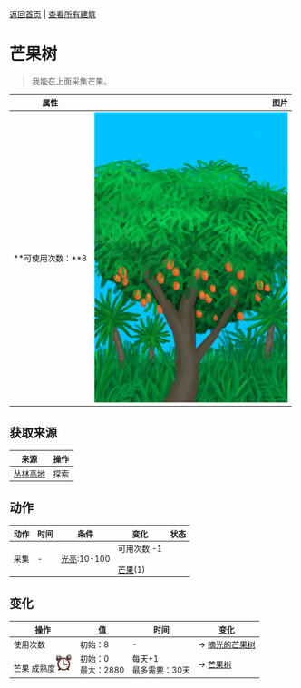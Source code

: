 [返回首页](index.md)   |  [查看所有建筑](building.md)
# 芒果树  
> 我能在上面采集芒果。  
  
  属性  |   图片   
 ----  |  ----:   
 **可使用次数：**8  |  ![](Sprite/MangoTree.png)   
  
## 获取来源  
来源  |  操作  
----  |  ----  
[丛林高地](JungleHighlands.md)  |  探索  
## 动作  
动作  |  时间  |  条件  |  变化  |  状态  
----  |  ----  |  ----  |  ----  |  ----  
采集  |  -  |  [光亮](Light.md):10-100  |  可用次数  -1<br><br>[芒果](Mango.md)(1)  |    
## 变化  
操作  |  值  |  时间  |  变化  
----  |  ----  |  ----  |  ----  
使用次数  |  初始：8  |  -  |  → [摘光的芒果树](MangoTreeCleared.md)  
芒果 成熟度<img decoding="async" src="Sprite/AlarmClock.png" style="height:30px;">  |  初始：0<br>最大：2880  |  每天+1<br>最多需要：30天  |  → [芒果树](MangoTree.md)  
